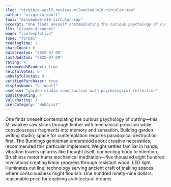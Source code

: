 ```yaml
---
slug: "virginia-woolf-reviews-milwaukee-m18-circular-saw"
author: "virginia-woolf"
tool: "milwaukee-m18-circular-saw"
excerpt: "One finds oneself contemplating the curious psychology of cutting—this Milwaukee saw slices through timber with mechanical precision while consciousness fragments into memory and sensation."
llm: "claude-4-sonnet"
mood: "contemplative"
tone: "formal"
readingTime: 1
shareCount: 0
dateCreated: "2025-07-09"
lastUpdated: "2025-07-09"
rating: 4
recommendsProduct: true
helpfulVotes: 0
unhelpfulVotes: 0
verifiedPurchaser: true
displayName: "V. Woolf"
useCase: "garden studio construction with psychological reflection"
qualityRating: 4
valueRating: 3
userCategory: "Hobbyist"
---
```


One finds oneself contemplating the curious psychology of cutting—this Milwaukee saw slices through timber with mechanical precision while consciousness fragments into memory and sensation. Building garden writing studio; space for contemplation requires paradoxical destruction first. The Bunnings gentleman understood about creative necessities, recommended this particular implement. Weight settles familiar in hands; vibration travels up arms like thought itself, connecting body to intention. Brushless motor hums mechanical meditation—five thousand eight hundred revolutions creating linear progress through resistant wood. LED light illuminates cut line; technology serving ancient craft of making spaces where consciousness might flourish. One hundred ninety-nine dollars; reasonable price for enabling architectural dreams.
